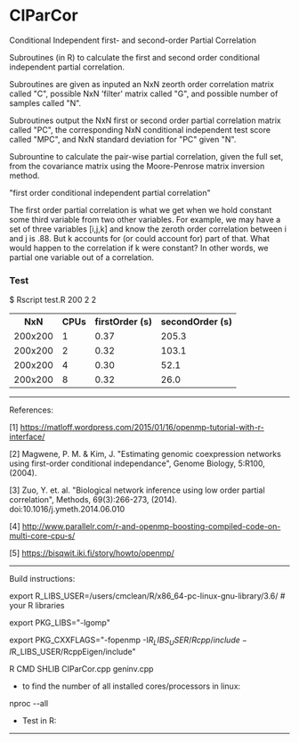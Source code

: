 # CIParCor
Conditional Independent first- and second-order Partial Correlation 

Subroutines (in R) to calculate the first and second order conditional independent partial correlation. 

Subroutines are given as inputed an NxN zeorth order correlation matrix called "C", possible NxN 'filter' matrix called "G", and possible number of samples called "N". 

Subroutines output the NxN first or second order partial correlation matrix called "PC", the corresponding 
NxN conditional independent test score called "MPC", and NxN standard deviation for "PC" given "N".

Subrountine to calculate the pair-wise partial correlation, given the full set, from the covariance matrix using the Moore-Penrose matrix inversion method.

"first order conditional independent partial correlation"

The first order partial correlation is what we get when we hold constant some third variable from two other variables. For example,  we may have a set of three variables [i,j,k] and know the zeroth order correlation between i and j is .88. But k accounts for (or could account for) part of that. What would happen to the correlation if k were constant? In other words, 
we partial one variable out of a correlation.

### Test

$ Rscript test.R 200 2 2

<table class="tg">
  <tr>
    <th class="tg-yw4l"><b>NxN</b></th>
    <th class="tg-yw4l"><b>CPUs</b></th>
    <th class="tg-yw4l"><b>firstOrder (s)</b></th>
     <th class="tg-yw41"><b>secondOrder (s)</b></th>
  </tr>
  <tr>
    <td class="tg-yw4l">200x200</td>
    <td class="tg-yw4l">1</td>
    <td class="tg-yw4l">0.37</td>
     <td class="tg-yw41">205.3</td>
</tr>
  <tr>
    <td class="tg-yw4l">200x200</td>
    <td class="tg-yw4l">2</td>
    <td class="tg-yw4l">0.32</td>
     <td class="tg-yw41">103.1</td>
</tr>
  <tr>
    <td class="tg-yw4l">200x200</td>
    <td class="tg-yw4l">4</td>
    <td class="tg-yw4l">0.30</td>
     <td class="tg-yw41">52.1</td>
</tr>
  <tr>
    <td class="tg-yw4l">200x200</td>
    <td class="tg-yw4l">8</td>
    <td class="tg-yw4l">0.32</td>
     <td class="tg-yw41">26.0</td>
</tr>
</table>

---

References:

[1] https://matloff.wordpress.com/2015/01/16/openmp-tutorial-with-r-interface/

[2] Magwene, P. M. & Kim, J. "Estimating genomic coexpression networks using first-order conditional independance", Genome Biology, 5:R100, (2004).

[3] Zuo, Y. et. al. "Biological network inference using low order partial correlation", Methods, 69(3):266-273, (2014). doi:10.1016/j.ymeth.2014.06.010

[4] http://www.parallelr.com/r-and-openmp-boosting-compiled-code-on-multi-core-cpu-s/

[5] https://bisqwit.iki.fi/story/howto/openmp/

---

Build instructions:

export R_LIBS_USER=/users/cmclean/R/x86_64-pc-linux-gnu-library/3.6/ # your R libraries

export PKG_LIBS="-lgomp"

export PKG_CXXFLAGS="-fopenmp -I$R_LIBS_USER/Rcpp/include -I$R_LIBS_USER/RcppEigen/include"

R CMD SHLIB CIParCor.cpp geninv.cpp

* to find the number of all installed cores/processors in linux: 

nproc --all

* Test in R:

---

